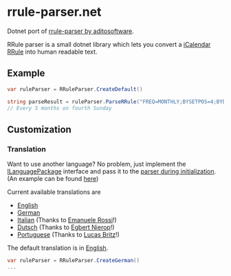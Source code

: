 # rrule-parser.net

Dotnet port of [rrule-parser by aditosoftware](https://github.com/aditosoftware/rrule-parser). 

RRule parser is a small dotnet library which lets you convert a [iCalendar RRule](https://tools.ietf.org/html/rfc2445#section-4.3.10) into human readable text.

## Example
```csharp 
var ruleParser = RRuleParser.CreateDefault()

string parseResult = ruleParser.ParseRRule("FREQ=MONTHLY;BYSETPOS=4;BYDAY=SU;INTERVAL=5");
// Every 5 months on fourth Sunday
```

## Customization


### Translation
Want to use another language? No problem, just implement the [ILanguagePackage](src/DeepWinter.RRuleParserNet/Translation/Language/ILanguagePackage.cs) interface
and pass it to the [parser during initialization](src/DeepWinter.RRuleParserNet/RRuleParser.cs#L29). (An example can be found [here](src/DeepWinter.RRuleParserNet/Translation/Language/EnglishTranslation.cs))

Current available translations are
  - [English](src/DeepWinter.RRuleParserNet/Translation/Language/EnglishTranslation.cs)
  - [German](src/DeepWinter.RRuleParserNet/Translation/Language/GermanTranslation.cs)
  - [Italian](src/DeepWinter.RRuleParserNet/Translation/Language/ItalianTranslation.cs) (Thanks to [Emanuele Rossi](https://github.com/EmanueleRossi)!)
  - [Dutsch](src/DeepWinter.RRuleParserNet/Translation/Language/DutchTranslation.cs) (Thanks to [Egbert Nierop](https://github.com/egbertn)!)
  - [Portuguese](src/DeepWinter.RRuleParserNet/Translation/Language/PortugueseTranslation.cs) (Thanks to [Lucas Britz](https://github.com/LucasWBritz)!)


The default translation is in [English](src/DeepWinter.RRuleParserNet/Translation/Language/EnglishTranslation.cs).

```csharp 
var ruleParser = RRuleParser.CreateGerman()
...
```

